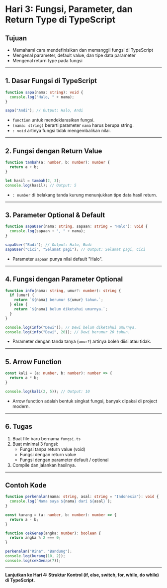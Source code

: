 # Hari 3: Fungsi, Parameter, dan Return Type di TypeScript

## Tujuan
- Memahami cara mendefinisikan dan memanggil fungsi di TypeScript
- Mengenal parameter, default value, dan tipe data parameter
- Mengenal return type pada fungsi

---

## 1. Dasar Fungsi di TypeScript

```typescript
function sapa(nama: string): void {
  console.log("Halo, " + nama);
}

sapa("Andi"); // Output: Halo, Andi
```
- `function` untuk mendeklarasikan fungsi.
- `(nama: string)` berarti parameter `nama` harus berupa string.
- `: void` artinya fungsi tidak mengembalikan nilai.

---

## 2. Fungsi dengan Return Value

```typescript
function tambah(a: number, b: number): number {
  return a + b;
}

let hasil = tambah(2, 3);
console.log(hasil); // Output: 5
```
- `: number` di belakang tanda kurung menunjukkan tipe data hasil return.

---

## 3. Parameter Optional & Default

```typescript
function sapaUser(nama: string, sapaan: string = "Halo"): void {
  console.log(sapaan + ", " + nama);
}

sapaUser("Budi"); // Output: Halo, Budi
sapaUser("Cici", "Selamat pagi"); // Output: Selamat pagi, Cici
```
- Parameter `sapaan` punya nilai default "Halo".

---

## 4. Fungsi dengan Parameter Optional

```typescript
function info(nama: string, umur?: number): string {
  if (umur) {
    return `${nama} berumur ${umur} tahun.`;
  } else {
    return `${nama} belum diketahui umurnya.`;
  }
}

console.log(info("Dewi")); // Dewi belum diketahui umurnya.
console.log(info("Dewi", 20)); // Dewi berumur 20 tahun.
```
- Parameter dengan tanda tanya (`umur?`) artinya boleh diisi atau tidak.

---

## 5. Arrow Function

```typescript
const kali = (a: number, b: number): number => {
  return a * b;
}

console.log(kali(2, 5)); // Output: 10
```
- Arrow function adalah bentuk singkat fungsi, banyak dipakai di project modern.

---

## 6. Tugas

1. Buat file baru bernama `fungsi.ts`
2. Buat minimal 3 fungsi:
   - Fungsi tanpa return value (void)
   - Fungsi dengan return value
   - Fungsi dengan parameter default / optional
3. Compile dan jalankan hasilnya.

---

## Contoh Kode

```typescript
function perkenalan(nama: string, asal: string = "Indonesia"): void {
  console.log(`Nama saya ${nama} dari ${asal}`);
}

const kurang = (a: number, b: number): number => {
  return a - b;
}

function cekGenap(angka: number): boolean {
  return angka % 2 === 0;
}

perkenalan("Rina", "Bandung");
console.log(kurang(10, 2));
console.log(cekGenap(7));
```

---

**Lanjutkan ke Hari 4: Struktur Kontrol (if, else, switch, for, while, do while) di TypeScript.**
